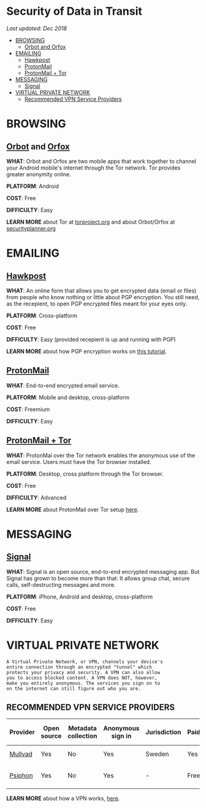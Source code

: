 # Security of Data in Transit

*Last updated: Dec 2018*

* [BROWSING](#browsing)
  * [Orbot and Orfox](#orbot-and-orfox)
* [EMAILING](#emailing)
  * [Hawkpost](#hawkpost)
  * [ProtonMail](#protonmail)
  * [ProtonMail + Tor](#protonmail--tor)
* [MESSAGING](#messaging)
  * [Signal](#signal)
* [VIRTUAL PRIVATE NETWORK](#virtual-private-network)
  * [Recommended VPN Service Providers](#recommended-vpn-service-providers)



# BROWSING

## **[Orbot](https://play.google.com/store/apps/details?id=org.torproject.android&hl=en) and [Orfox](https://play.google.com/store/apps/details?id=info.guardianproject.orfox&hl=en)** 

**WHAT**: Orbot and Orfox are two mobile apps that work together to channel your Android mobile's internet through the Tor network. Tor provides greater anonymity online.

**PLATFORM**: Android

**COST**: Free

**DIFFICULTY**: Easy

**LEARN MORE** about Tor at [torproject.org](https://www.torproject.org/) and about Orbot/Orfox at [securityplanner.org](securityplanner.org)



# EMAILING

## **[Hawkpost](https://hawkpost.co/)** 

**WHAT**: An online form that allows you to get encrypted data (email or files) from people who know nothing or little about PGP encryption. You still need, as the recepient, to open PGP encrypted files meant for your eyes only. 

**PLATFORM**: Cross-platform

**COST**: Free

**DIFFICULTY**: Easy (provided recepient is up and running with PGP)

**LEARN MORE** about how PGP encryption works on [this tutorial](https://youtu.be/-y2pVn8xi0Y?t=6).





## **[ProtonMail](https://protonmail.com/)** 

**WHAT**: End-to-end encrypted email service. 

**PLATFORM**: Mobile and desktop, cross-platform

**COST**: Freemium

**DIFFICULTY**: Easy




## **[ProtonMail + Tor](https://protonmail.com/tor)** 

**WHAT**: ProtonMai over the Tor network enables the anonymous use of the email service. Users must have the Tor browser installed.

**PLATFORM**: Desktop, cross platform through the Tor browser.

**COST**: Free

**DIFFICULTY**: Advanced

**LEARN MORE** about ProtonMail over Tor setup [here](https://protonmail.com/support/knowledge-base/tor-setup/).







# MESSAGING

## **[Signal](https://signal.org/)** 

**WHAT**: Signal is an open source, end-to-end encrypted messaging app. But Signal has grown to become more than that: It allows group chat, secure calls, self-destructing messages and more.

**PLATFORM**: iPhone, Android and desktop, cross-platform

**COST**: Free

**DIFFICULTY**: Easy

    
    
# VIRTUAL PRIVATE NETWORK

    A Virtual Private Network, or VPN, channels your device's 
    entire connection through an encrypted "tunnel" which 
    protects your privacy and security. A VPN can also allow 
    you to access blocked content. A VPN does NOT, however, 
    make you entirely anonymous. The services you sign on to 
    on the internet can still figure out who you are.

## **RECOMMENDED VPN SERVICE PROVIDERS**

Provider | Open source | Metadata collection | Anonymous sign in | Jurisdiction | Paid | Ease of use | Platform
------------ | ------------- | ------------- | ------------- | ------------- | ------------- | ------------- | -------------
[Mullvad](https://mullvad.net/en/) | Yes | No | Yes | Sweden | Yes | Easy | Cross-platform
[Psiphon](https://psiphon.ca/) | Yes | No | Yes | - | Free | Easy | iOS, Android, Windows


**LEARN MORE** about how a VPN works, [here](https://thewirecutter.com/reviews/what-is-a-vpn/).

    
    
    
    
